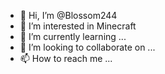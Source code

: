 - 👋 Hi, I’m @Blossom244
- 👀 I’m interested in Minecraft 
- 🌱 I’m currently learning ...
- 💞️ I’m looking to collaborate on ...
- 📫 How to reach me ...

<!---
Blossom244/Blossom244 is a ✨ special ✨ repository because its `README.md` (this file) appears on your GitHub profile.
You can click the Preview link to take a look at your changes.
--->
